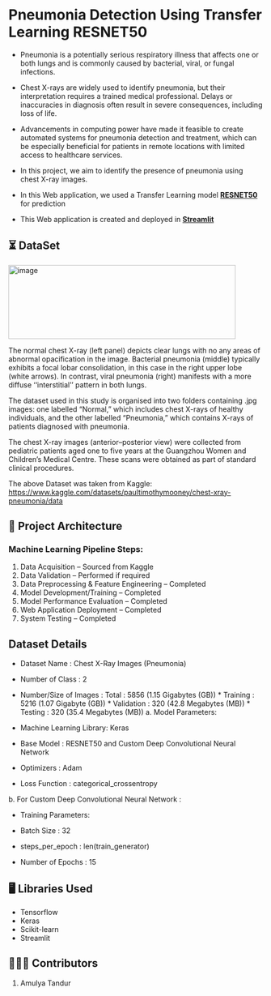 # Pneumonia Detection Using Transfer Learning RESNET50

* Pneumonia is a potentially serious respiratory illness that affects one or both lungs and is commonly caused by bacterial, viral, or fungal infections.
 
* Chest X-rays are widely used to identify pneumonia, but their interpretation requires a trained medical professional. Delays or inaccuracies in diagnosis often result in severe consequences, including loss of life.
* Advancements in computing power have made it feasible to create automated systems for pneumonia detection and treatment, which can be especially beneficial for patients in remote locations with limited access to healthcare services.
* In this project, we aim to identify the presence of pneumonia using chest X-ray images. 
* In this Web application, we used a Transfer Learning model [**RESNET50**](https://keras.io/api/applications/resnet/) for prediction

* This Web application is created and deployed in [**Streamlit**](https://streamlit.io/)

## ⏳ DataSet 

<img width="449" height="146" alt="image" src="https://github.com/user-attachments/assets/1751d916-48da-4716-9aa9-11599cd34a70" />

The normal chest X-ray (left panel) depicts clear lungs with no any areas of abnormal opacification in the image. Bacterial pneumonia (middle) typically exhibits a focal lobar consolidation, in this case in the right upper lobe (white arrows). In contrast, viral pneumonia (right) manifests with a more diffuse ‘‘interstitial’’ pattern in both lungs.

The dataset used in this study is organised into two folders containing .jpg images: one labelled “Normal,” which includes chest X-rays of healthy individuals, and the other labelled “Pneumonia,” which contains X-rays of patients diagnosed with pneumonia.

The chest X-ray images (anterior–posterior view) were collected from pediatric patients aged one to five years at the Guangzhou Women and Children’s Medical Centre. These scans were obtained as part of standard clinical procedures.

The above Dataset was taken from Kaggle: 
https://www.kaggle.com/datasets/paultimothymooney/chest-xray-pneumonia/data

## 📝 Project Architecture

### Machine Learning Pipeline Steps:

1. Data Acquisition – Sourced from Kaggle
2. Data Validation – Performed if required
3. Data Preprocessing & Feature Engineering – Completed
4. Model Development/Training – Completed
5. Model Performance Evaluation – Completed
6. Web Application Deployment – Completed
7. System Testing – Completed


## Dataset Details

* Dataset Name            : Chest X-Ray Images (Pneumonia)
* Number of Class         : 2
* Number/Size of Images   : Total  : 5856 (1.15 Gigabytes (GB))
                            * Training   : 5216 (1.07 Gigabyte (GB))
                            * Validation : 320  (42.8 Megabytes (MB))
                            * Testing    : 320  (35.4 Megabytes (MB))
a. Model Parameters:

* Machine Learning Library: Keras
* Base Model              : RESNET50 and Custom Deep Convolutional Neural Network
* Optimizers              : Adam
* Loss Function           : categorical_crossentropy

b. For Custom Deep Convolutional Neural Network : 
* Training Parameters:

* Batch Size              : 32
* steps_per_epoch         : len(train_generator)
* Number of Epochs        : 15

## 🖥️ Libraries Used

* Tensorflow
* Keras
* Scikit-learn
* Streamlit

## 🧑🏼‍💻 Contributors

1. Amulya Tandur
